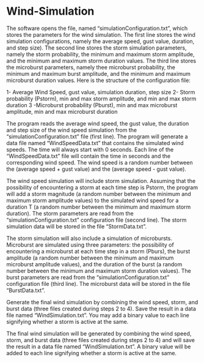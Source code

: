 # Wind-Simulation

The software opens the file, named  “simulationConfiguration.txt”, which stores the parameters for the wind simulation. 
The first line stores the wind simulation configurations, namely the average speed, gust 
value, duration, and step size). The second line stores the storm simulation parameters, 
namely the storm probability, the minimum and maximum storm amplitude, and the 
minimum and maximum storm duration values. The third line stores the microburst 
parameters, namely thee microburst probability, the minimum and maximum burst 
amplitude, and the minimum and maximum microburst duration values. Here is the 
structure of the configuration file:

1- Average Wind Speed, gust value, simulation duration, step size
2- Storm probability (Pstorm), min and max storm amplitude, and min and max storm duration 
3 -Microburst probability (Pburst), min and max microburst amplitude, min and max microburst 
duration 

The program reads the average wind speed, the gust value, the duration and step size of 
the wind speed simulation from the “simulationConfiguration.txt” file (first line). The 
program will generate a data file named “WindSpeedData.txt” that contains the 
simulated wind speeds. The time will always start with 0 seconds. Each line of the 
“WindSpeedData.txt” file will contain the time in seconds and the corresponding 
wind speed. The wind speed is a random number between the (average speed + gust 
value) and the (average speed - gust value).

The wind speed simulation will include storm simulation. Assuming that the 
possibility of encountering a storm at each time step is Pstorm, the program will add a 
storm magnitude (a random number between the minimum and maximum storm 
amplitude values) to the simulated wind speed for a duration T (a random number 
between the minimum and maximum storm duration). The storm parameters are read 
from the “simulationConfiguration.txt” configuration file (second line). The storm 
simulation data will be stored in the file “StormData.txt”.

The storm simulation will also include a simulation of microbursts. Microburst are 
simulated using three parameters: the possibility of encountering a microburst at each 
time step in a storm (Pburs), the burst amplitude (a random number between the 
minimum and maximum microburst amplitude values), and the duration of the burst (a 
random number between the minimum and maximum storm duration values). The burst
parameters are read from the “simulationConfiguration.txt” configuration file (third 
line). The microburst data will be stored in the file “BurstData.txt”.

Generate the final wind simulation by combining the wind speed, storm, and burst data
(three files created during steps 2 to 4). Save the result in a data file named 
“WindSimulation.txt”. You may add a binary value to each line signifying whether a 
storm is active at the same.

The final wind simulation will be generated by combining the wind speed, storm, and burst data
(three files created during steps 2 to 4) and will save the result in a data file named 
“WindSimulation.txt”. A binary value will be added to each line signifying whether a 
storm is active at the same.
